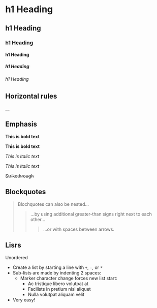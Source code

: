 # h1 Heading
## h1 Heading
### h1 Heading
#### h1 Heading
##### h1 Heading
###### h1 Heading


## Horizontal rules 
__

## Emphasis

**This is bold text**

__This is bold text__

*This is italic text*

_This is italic text_

~~Strikethrough~~

## Blockquotes

> Blochquotes can also be nested...
>
>> ...by using additional greater-than  signs right next to each other...
> > > ...or with spaces between arrows.

## Lisrs

Unordered

+ Create a list by starting a line with `+`, `-`, or `*`
+ Sub-lists are made by indenting 2 spaces:
  - Marker character change forces new list start:
    * Ac tristique libero volutpat at
    + Facilists in pretium nisl aliquet
    - Nulla volutpat aliquam velit
+ Very easy!
